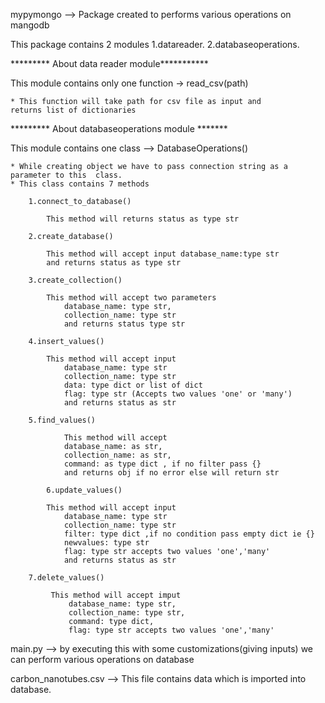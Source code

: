 mypymongo --> Package created to performs various operations on mangodb

This package contains 2 modules
1.datareader.
2.databaseoperations.

********* About data reader module***********

This module contains only one function -> read_csv(path)
	
	* This function will take path for csv file as input and
    returns list of dictionaries


********* About databaseoperations module *******

This module contains one class --> 
DatabaseOperations()
	
	* While creating object we have to pass connection string as a parameter to this  class.
	* This class contains 7 methods
		
		1.connect_to_database() 
			
			This method will returns status as type str

		2.create_database()

			This method will accept input database_name:type str
			and returns status as type str

		3.create_collection()

			This method will accept two parameters
        		database_name: type str,
        		collection_name: type str
        		and returns status type str

		4.insert_values()

			This method will accept input
        		database_name: type str
        		collection_name: type str
        		data: type dict or list of dict
        		flag: type str (Accepts two values 'one' or 'many')
        		and returns status as str

		5.find_values()

        		This method will accept 
        		database_name: as str, 
        		collection_name: as str,
       			command: as type dict , if no filter pass {}
        		and returns obj if no error else will return str 

        	6.update_values()

			This method will accept input
        		database_name: type str
        		collection_name: type str
        		filter: type dict ,if no condition pass empty dict ie {}
        		newvalues: type str
        		flag: type str accepts two values 'one','many'
        		and returns status as str

		7.delete_values()

			 This method will accept imput
        		 database_name: type str,
        		 collection_name: type str,
        		 command: type dict,
        		 flag: type str accepts two values 'one','many'


main.py --> by executing this with some customizations(giving inputs) we can perform
	    various operations on database

carbon_nanotubes.csv --> This file contains data which is imported into database.
